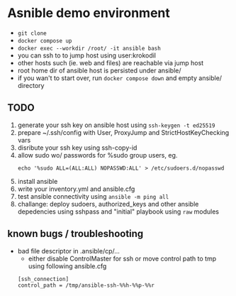 # Asnible demo environment
- `git clone` 
- `docker compose up`
- `docker exec --workdir /root/ -it ansible bash`
- you can ssh to to jump host using user:krokodil
- other hosts such (ie. web and files) are reachable via jump host 
- root home dir of ansible host is persisted under ansible/
- if you wan't to start over, run `docker compose down` and empty ansible/ directory


## TODO
1. generate your ssh key on ansible host using `ssh-keygen -t ed25519`
2. prepare ~/.ssh/config with User, ProxyJump and StrictHostKeyChecking vars
3. disribute your ssh key using ssh-copy-id
4. allow sudo wo/ passwords for %sudo group users, eg.
   ```
   echo '%sudo ALL=(ALL:ALL) NOPASSWD:ALL' > /etc/sudoers.d/nopasswd
   ```
5. install ansible
6. write your inventory.yml and ansible.cfg
7. test ansible connectivity using `ansible -m ping all`
8. challange: deploy sudoers, authorized_keys and other ansible depedencies using sshpass and "initial" playbook using `raw` modules


## known bugs / troubleshooting
- bad file descriptor in .ansible/cp/...
  - either disable ControlMaster for ssh or move control path to tmp using following ansible.cfg
  ```
  [ssh_connection]
  control_path = /tmp/ansible-ssh-%%h-%%p-%%r
  ```
